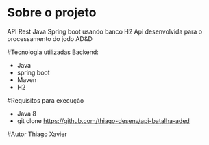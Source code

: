 # Sobre o projeto
API Rest Java Spring boot usando banco H2
Api desenvolvida para o processamento do jodo AD&D

#Tecnologia utilizadas
Backend:
- Java 
- spring boot
- Maven
- H2

#Requisitos para execução
- Java 8
- git clone https://github.com/thiago-desenv/api-batalha-aded

#Autor
Thiago Xavier
